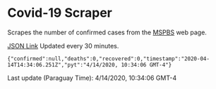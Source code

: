 # Covid-19 Scraper

Scrapes the number of confirmed cases from the [MSPBS](https://www.mspbs.gov.py/covid-19.php) web page.

[JSON Link](https://jmayalag.github.io/covid19-scrape/cases.json)
Updated every 30 minutes.
```
{"confirmed":null,"deaths":0,"recovered":0,"timestamp":"2020-04-14T14:34:06.251Z","pyt":"4/14/2020, 10:34:06 GMT-4"}
```
Last update (Paraguay Time): 4/14/2020, 10:34:06 GMT-4